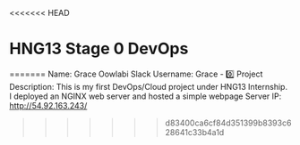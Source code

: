 <<<<<<< HEAD
# HNG13 Stage 0 DevOps
=======
Name: Grace Oowlabi 
Slack Username: Grace - 0️⃣
Project Description:
This is my first DevOps/Cloud project under HNG13 Internship.
I deployed an NGINX web server and hosted a simple webpage
Server IP: http://54.92.163.243/
>>>>>>> d83400ca6cf84d351399b8393c628641c33b4a1d
